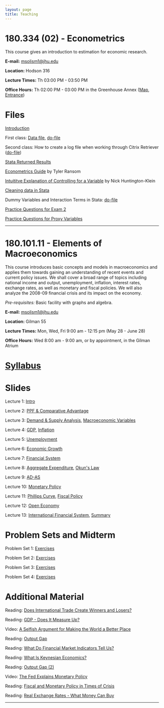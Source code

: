 ```yaml
---
layout: page
title: Teaching
---
```



# 180.334 (02) - Econometrics

This course gives an introduction to estimation for economic research.

**E-mail:** <msolism1@jhu.edu>

**Location:** Hodson 316

**Lecture Times:** Th 03:00 PM - 03:50 PM

**Office Hours:** Th 02:00 PM - 03:00 PM in the Greenhouse Annex ([Map](/files/teaching/Greenhouse_Map.png), [Entrance](/files/teaching/Greenhouse_Entrance.png))

# Files

[Introduction](https://en.wikibooks.org/wiki/Stata/Introduction)

First class: [Data file](/files/teaching/intro_hs0.csv), [do-file](/files/teaching/metrics/example.do)

Second class: How to create a log file when working through Citrix Retriever ([do-file](/files/teaching/metrics/how-to-log-file.do))

[Stata Returned Results](https://stats.idre.ucla.edu/stata/faq/how-can-i-access-information-stored-after-i-run-a-command-in-stata-returned-results/)

[Econometrics Guide](/files/teaching/metrics/Econometrics_Guide.pdf) by Tyler Ransom

[Intuititve Explanation of Controlling for a Variable](http://nickchk.com/causalgraphs.html) by Nick Huntington-Klein

[Cleaning data in Stata](https://mdl.library.utoronto.ca/technology/tutorials/cleaning-data-stata)

Dummy Variables and Interaction Terms in Stata: [do-file](/files/teaching/metrics/dummies_and_interactions.do)

[Practice Questions for Exam 2](/files/teaching/metrics/Exam2_PracticeQuestions.pdf)

[Practice Questions for Proxy Variables](/files/teaching/metrics/Ch9_PracticeQuestions.pdf)


---


# 180.101.11 - Elements of Macroeconomics

This course introduces basic concepts and models in macroeconomics and applies them towards gaining an understanding of 
recent events and current policy issues. We shall cover a broad range of topics including national income and output, 
unemployment, inflation, interest rates, exchange rates, as well as monetary and fiscal policies. We will also analyze the 2008-09 financial crisis and its impact on the economy. 

*Pre-requisites:* Basic facility with graphs and algebra. 

**E-mail:** <msolism1@jhu.edu>

**Location:** Gilman 55

**Lecture Times:** Mon, Wed, Fri    9:00 am - 12:15 pm     (May 28 - June 28)

**Office Hours:** Wed 8:00 am - 9:00 am, or by appointment, in the Gilman Atrium

# [Syllabus](/files/teaching/macro/Syllabus101.pdf)

# Slides

Lecture 1: [Intro](/files/teaching/macro/Slides101_01_Intro.pdf)

Lecture 2: [PPF & Comparative Advantage](/files/teaching/macro/Slides101_02_PPF.pdf)

Lecture 3: [Demand & Supply Analysis](/files/teaching/macro/Slides101_03_DS.pdf), [Macroeconomic Variables](/files/teaching/macro/Slides101_03_MacroVars.pdf)

Lecture 4: [GDP](/files/teaching/macro/Slides101_04_GDP.pdf), [Inflation](/files/teaching/macro/Slides101_04_Inflation.pdf)

Lecture 5: [Unemployment](/files/teaching/macro/Slides101_05_Unemployment.pdf)

Lecture 6: [Economic Growth](/files/teaching/macro/Slides101_06_Growth.pdf)

Lecture 7: [Financial System](/files/teaching/macro/Slides101_07_S&I.pdf)

Lecture 8: [Aggregate Expenditure](/files/teaching/macro/Slides101_08_AE.pdf), [Okun's Law](/files/teaching/macro/Slides101_08_Okun.pdf)

Lecture 9: [AD-AS](/files/teaching/macro/Slides101_09_AD-AS.pdf)

Lecture 10: [Monetary Policy](/files/teaching/macro/Slides101_10_MP.pdf)

Lecture 11: [Phillips Curve](/files/teaching/macro/Slides101_11_PC.pdf), [Fiscal Policy](/files/teaching/macro/Slides101_11_FP.pdf)

Lecture 12: [Open Economy](/files/teaching/macro/Slides101_12_OE.pdf)

Lecture 13: [International Financial System](/files/teaching/macro/Slides101_13_IFS.pdf), [Summary](/files/teaching/macro/Slides101_13_Summary.pdf)

# Problem Sets and Midterm

Problem Set 1: [Exercises](/files/teaching/macro/PS1.pdf)

Problem Set 2: [Exercises](/files/teaching/macro/PS2.pdf)

Problem Set 3: [Exercises](/files/teaching/macro/PS3.pdf)

Problem Set 4: [Exercises](/files/teaching/macro/PS4.pdf)

# Additional Material

Reading: [Does International Trade Create Winners and Losers?](/files/teaching/macro/Reading-International_Trade.pdf)

Reading: [GDP - Does It Measure Up?](/files/teaching/macro/Reading-GDP.pdf)

Video: [A Selfish Argument for Making the World a Better Place](https://youtu.be/rvskMHn0sqQ)

Reading: [Output Gap](/files/teaching/macro/Reading-Output_Gap.pdf)

Reading: [What Do Financial Market Indicators Tell Us?](/files/teaching/macro/Reading-Financial_Market_Indicators.pdf)

Reading: [What Is Keynesian Economics?](/files/teaching/macro/Reading-Keynesian_Economics.pdf)

Reading: [Output Gap (2)](/files/teaching/macro/Reading-Output_Gap_2.pdf)

Video: [The Fed Explains Monetary Policy](https://youtu.be/wOfQPn9Jwpo)

Reading: [Fiscal and Monetary Policy in Times of Crisis](/files/teaching/macro/Reading-FP&MP_in_Crisis.pdf)

Reading: [Real Exchange Rates - What Money Can Buy](/files/teaching/macro/Reading-RER.pdf)

___
